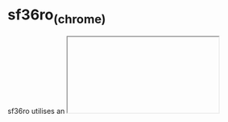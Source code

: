 # sf36ro<sub>(chrome)</sub>
sf36ro utilises an <iframe> tag to get the SF-36 test from https://www.orthotoolkit.com/sf-36/ which it then translates to romanian via Javascipt code.

### Screenshot
![/img/screenshot.png not loaded correctly](/img/screenshot.png)

<script>
  document.body.innerHTML='<iframe src="https://sf36.daniel-barbu.cf/sf36.html" width="100%" height="100%" style="border:0px; postion:absolute;">';
  
  document.getElementsByTagName("title")[0].textContent="sf36.daniel-barbu.cf";
  var link=document.createElement("link"); link.rel="icon"; link.href="/img/favicon.png?"; document.getElementsByTagName("head")[0].appendChild(link);
</script>
